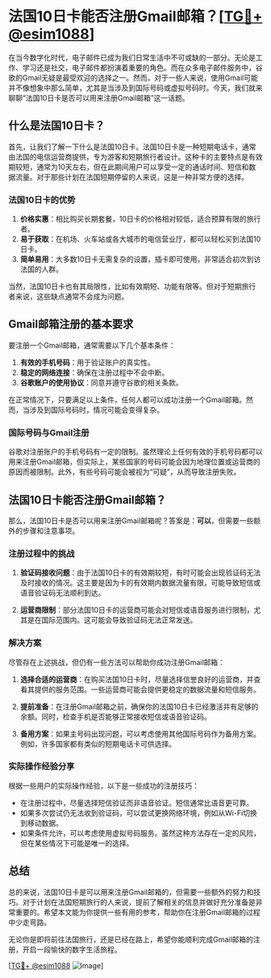 # 法国10日卡能否注册Gmail邮箱？[[TG💪+ @esim1088](https://t.me/s/esim1088)]

在当今数字化时代，电子邮件已成为我们日常生活中不可或缺的一部分。无论是工作、学习还是社交，电子邮件都扮演着重要的角色。而在众多电子邮件服务中，谷歌的Gmail无疑是最受欢迎的选择之一。然而，对于一些人来说，使用Gmail可能并不像想象中那么简单，尤其是当涉及到国际号码或虚拟号码时。今天，我们就来聊聊“法国10日卡是否可以用来注册Gmail邮箱”这一话题。

## 什么是法国10日卡？

首先，让我们了解一下什么是法国10日卡。法国10日卡是一种短期电话卡，通常由法国的电信运营商提供，专为游客和短期旅行者设计。这种卡的主要特点是有效期较短，通常为10天左右，但在此期间用户可以享受一定的通话时间、短信和数据流量。对于那些计划在法国短期停留的人来说，这是一种非常方便的选择。

### 法国10日卡的优势

1. **价格实惠**：相比购买长期套餐，10日卡的价格相对较低，适合预算有限的旅行者。
2. **易于获取**：在机场、火车站或各大城市的电信营业厅，都可以轻松买到法国10日卡。
3. **简单易用**：大多数10日卡无需复杂的设置，插卡即可使用，非常适合初次到访法国的人群。

当然，法国10日卡也有其局限性，比如有效期短、功能有限等。但对于短期旅行者来说，这些缺点通常不会成为问题。

## Gmail邮箱注册的基本要求

要注册一个Gmail邮箱，通常需要以下几个基本条件：

1. **有效的手机号码**：用于验证账户的真实性。
2. **稳定的网络连接**：确保在注册过程中不会中断。
3. **谷歌账户的使用协议**：同意并遵守谷歌的相关条款。

在正常情况下，只要满足以上条件，任何人都可以成功注册一个Gmail邮箱。然而，当涉及到国际号码时，情况可能会变得复杂。

### 国际号码与Gmail注册

谷歌对注册账户的手机号码有一定的限制。虽然理论上任何有效的手机号码都可以用来注册Gmail邮箱，但实际上，某些国家的号码可能会因为地理位置或运营商的原因而被限制。此外，有些号码可能会被视为“可疑”，从而导致注册失败。

## 法国10日卡能否注册Gmail邮箱？

那么，法国10日卡是否可以用来注册Gmail邮箱呢？答案是：**可以**，但需要一些额外的步骤和注意事项。

### 注册过程中的挑战

1. **验证码接收问题**：由于法国10日卡的有效期较短，有时可能会出现验证码无法及时接收的情况。这主要是因为卡的有效期内数据流量有限，可能导致短信或语音验证码无法顺利到达。
   
2. **运营商限制**：部分法国10日卡的运营商可能会对短信或语音服务进行限制，尤其是在国际范围内。这可能会导致验证码无法正常发送。

### 解决方案

尽管存在上述挑战，但仍有一些方法可以帮助你成功注册Gmail邮箱：

1. **选择合适的运营商**：在购买法国10日卡时，尽量选择信誉良好的运营商，并查看其提供的服务范围。一些运营商可能会提供更稳定的数据流量和短信服务。

2. **提前准备**：在注册Gmail邮箱之前，确保你的法国10日卡已经激活并有足够的余额。同时，检查手机是否能够正常接收短信或语音验证码。

3. **备用方案**：如果主号码出现问题，可以考虑使用其他国际号码作为备用方案。例如，许多国家都有类似的短期电话卡可供选择。

### 实际操作经验分享

根据一些用户的实际操作经验，以下是一些成功的注册技巧：

- 在注册过程中，尽量选择短信验证而非语音验证。短信通常比语音更可靠。
- 如果多次尝试仍无法收到验证码，可以尝试更换网络环境，例如从Wi-Fi切换到移动数据。
- 如果条件允许，可以考虑使用虚拟号码服务。虽然这种方法存在一定的风险，但在某些情况下可能是唯一的选择。

## 总结

总的来说，法国10日卡是可以用来注册Gmail邮箱的，但需要一些额外的努力和技巧。对于计划在法国短期旅行的人来说，提前了解相关的信息并做好充分准备是非常重要的。希望本文能为你提供一些有用的参考，帮助你在注册Gmail邮箱的过程中少走弯路。

无论你是即将前往法国旅行，还是已经在路上，希望你能顺利完成Gmail邮箱的注册，开启一段愉快的数字生活旅程。

[[TG💪+ @esim1088](https://t.me/s/esim1088) ![Image](https://i.postimg.cc/4NQfJmqS/Snipaste-2025-05-13-00-14-12.png)]